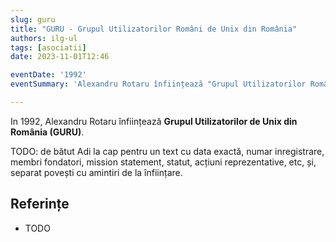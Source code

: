 ```yaml
---
slug: guru
title: "GURU - Grupul Utilizatorilor Români de Unix din România"
authors: ilg-ul
tags: [asociatii]
date: 2023-11-01T12:46

eventDate: '1992'
eventSummary: 'Alexandru Rotaru înființează "Grupul Utilizatorilor Români de Unix din România" (GURU)'

---
```


In 1992, Alexandru Rotaru înființează
**Grupul Utilizatorilor de Unix din România (GURU)**.

<!-- truncate -->

TODO: de bătut Adi la cap pentru un text cu data exactă, numar inregistrare, membri
fondatori, mission statement, statut, acțiuni reprezentative, etc, și, separat
povești cu amintiri de la înființare.

## Referințe

- TODO
